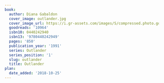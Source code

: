 ```yaml
---
book:
  author: Diana Gabaldon
  cover_image: outlander.jpg
  cover_image_url: https://i.gr-assets.com/images/S/compressed.photo.goodreads.com/books/1529065012l/10964._SX98_.jpg
  goodreads: '10964'
  isbn10: 0440242940
  isbn13: '9780440242949'
  pages: '850'
  publication_year: '1991'
  series: Outlander
  series_position: '1'
  slug: outlander
  title: Outlander
plan:
  date_added: '2018-10-25'
---
```

